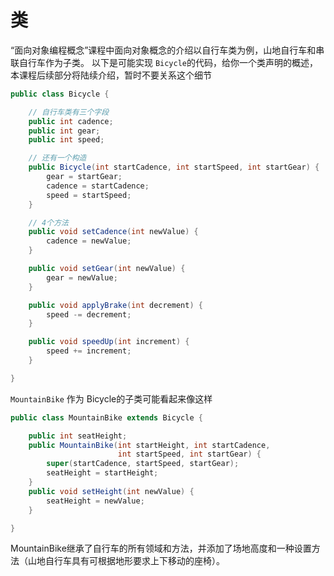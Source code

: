 # 类

“面向对象编程概念”课程中面向对象概念的介绍以自行车类为例，山地自行车和串联自行车作为子类。 以下是可能实现 `Bicycle`的代码，给你一个类声明的概述，本课程后续部分将陆续介绍，暂时不要关系这个细节

```java
public class Bicycle {

    // 自行车类有三个字段
    public int cadence;
    public int gear;
    public int speed;

    // 还有一个构造
    public Bicycle(int startCadence, int startSpeed, int startGear) {
        gear = startGear;
        cadence = startCadence;
        speed = startSpeed;
    }

    // 4个方法
    public void setCadence(int newValue) {
        cadence = newValue;
    }

    public void setGear(int newValue) {
        gear = newValue;
    }

    public void applyBrake(int decrement) {
        speed -= decrement;
    }

    public void speedUp(int increment) {
        speed += increment;
    }

}
```

`MountainBike` 作为 Bicycle的子类可能看起来像这样

```java
public class MountainBike extends Bicycle {

    public int seatHeight;
    public MountainBike(int startHeight, int startCadence,
                        int startSpeed, int startGear) {
        super(startCadence, startSpeed, startGear);
        seatHeight = startHeight;
    }   
    public void setHeight(int newValue) {
        seatHeight = newValue;
    }   

}
```

MountainBike继承了自行车的所有领域和方法，并添加了场地高度和一种设置方法（山地自行车具有可根据地形要求上下移动的座椅）。

